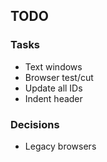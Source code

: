## TODO

### Tasks
- Text windows
- Browser test/cut
- Update all IDs
- Indent header

### Decisions
- Legacy browsers
